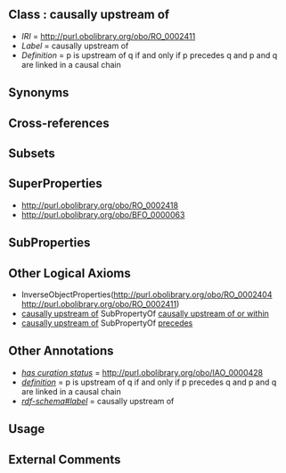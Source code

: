 
## Class : causally upstream of

 * *IRI* = http://purl.obolibrary.org/obo/RO_0002411
 * *Label* = causally upstream of
 * *Definition* = p is upstream of q if and only if p precedes q and p and q are linked in a causal chain

## Synonyms


## Cross-references


## Subsets


## SuperProperties

 * <http://purl.obolibrary.org/obo/RO_0002418>
 * <http://purl.obolibrary.org/obo/BFO_0000063>

## SubProperties


## Other Logical Axioms

 * InverseObjectProperties(<http://purl.obolibrary.org/obo/RO_0002404> <http://purl.obolibrary.org/obo/RO_0002411>)
 * [causally upstream of](../../RO/11/RO_0002411.md) SubPropertyOf [causally upstream of or within](../../RO/18/RO_0002418.md)
 * [causally upstream of](../../RO/11/RO_0002411.md) SubPropertyOf [precedes](../../BFO/63/BFO_0000063.md)

## Other Annotations

 * *[has curation status](../../IAO/14/IAO_0000114.md)* = http://purl.obolibrary.org/obo/IAO_0000428
 * *[definition](../../IAO/15/IAO_0000115.md)* = p is upstream of q if and only if p precedes q and p and q are linked in a causal chain
 * *[rdf-schema#label](../../el/rdf-schema#label.md)* = causally upstream of

## Usage


## External Comments

